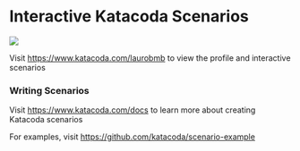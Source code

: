 # Interactive Katacoda Scenarios

[![](http://shields.katacoda.com/katacoda/laurobmb/count.svg)](https://www.katacoda.com/laurobmb "Get your profile on Katacoda.com")

Visit https://www.katacoda.com/laurobmb to view the profile and interactive scenarios

### Writing Scenarios
Visit https://www.katacoda.com/docs to learn more about creating Katacoda scenarios

For examples, visit https://github.com/katacoda/scenario-example
